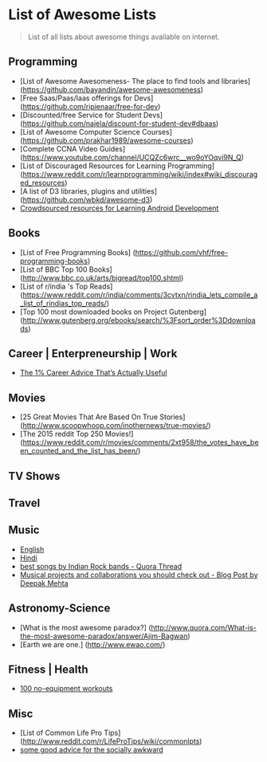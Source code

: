 
List of Awesome Lists
=====

> List of all lists about awesome things available on internet.

Programming
---
  - [List of Awesome Awesomeness- The place to find tools and libraries] (https://github.com/bayandin/awesome-awesomeness)
  - [Free Saas/Paas/Iaas offerings for Devs] (https://github.com/ripienaar/free-for-dev)
  - [Discounted/free Service for Student Devs] (https://github.com/najela/discount-for-student-dev#dbaas)
  - [List of Awesome Computer Science Courses] (https://github.com/prakhar1989/awesome-courses)
  - [Complete CCNA Video Guides] (https://www.youtube.com/channel/UCQZc6wrc__wo9oYOqvi9N_Q)
  - [List of Discouraged Resources for Learning Programming] (https://www.reddit.com/r/learnprogramming/wiki/index#wiki_discouraged_resources)
  - [A list of D3 libraries, plugins and utilities] (https://github.com/wbkd/awesome-d3)
  - [Crowdsourced resources for Learning Android Development](http://guides.codepath.com/android)

Books
---
  - [List of Free Programming Books] (https://github.com/vhf/free-programming-books)
  - [List of BBC Top 100 Books] (http://www.bbc.co.uk/arts/bigread/top100.shtml)
  - [List of r/india 's Top Reads] (https://www.reddit.com/r/india/comments/3cvtxn/rindia_lets_compile_a_list_of_rindias_top_reads/)
  - [Top 100 most downloaded books on Project Gutenberg] (http://www.gutenberg.org/ebooks/search/%3Fsort_order%3Ddownloads)

Career | Enterpreneurship | Work 
---
  - [The 1% Career Advice That’s Actually Useful](https://medium.com/@dotbits/the-1-career-advice-that-s-actually-useful-dc12dade830b)

Movies
---
 - [25 Great Movies That Are Based On True Stories] (http://www.scoopwhoop.com/inothernews/true-movies/)
 - [The 2015 reddit Top 250 Movies!] (https://www.reddit.com/r/movies/comments/2xt958/the_votes_have_been_counted_and_the_list_has_been/)

TV Shows
---

Travel
---

Music
---
 - [English](https://github.com/pratik98/List-of-awesome-lists/blob/master/English-Music)
 - [Hindi](https://github.com/pratik98/List-of-awesome-lists/blob/master/Hindi-Music)
 - [best songs by Indian Rock bands - Quora Thread](https://www.quora.com/What-are-the-best-songs-by-Indian-Rock-bands)
 - [Musical projects and collaborations you should check out - Blog Post by Deepak Mehta](https://deepakmehta.quora.com/Musical-projects-and-collaborations-you-should-check-out)


Astronomy-Science
---
  - [What is the most awesome paradox?] (http://www.quora.com/What-is-the-most-awesome-paradox/answer/Ajim-Bagwan)
  - [Earth we are one.] (http://www.ewao.com/)

Fitness | Health 
---
  - [100 no-equipment workouts](https://www.reddit.com/r/everymanshouldknow/comments/1zjnut/emsk_100_noequipment_workouts/)


Misc
---
  - [List of Common Life Pro Tips] (http://www.reddit.com/r/LifeProTips/wiki/commonlpts)
  - [some good advice for the socially awkward](https://www.reddit.com/r/socialskills/comments/2wmmcn/some_good_advice_for_the_socially_awkward/)
  
  
